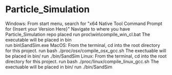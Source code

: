 # Particle_Simulation
Windows:
From start menu, search for "x64 Native Tool Command Prompt for {Insert your Version Here}"
Navigate to where you have Particle_Simulation repo placed
run proc\win\compile_win_cl.bat
The executable will be placed in bin\
run bin\SandSim.exe
MacOS:
From the terminal, cd into the root directory for this project.
run bash ./proc/osx/compile_osx_gcc.sh
The exectuable will be placed in bin/
run ./bin/SandSim
Linux:
From the terminal, cd into the root directory for this project.
run bash ./proc/linux/compile_linux_gcc.sh
The exectuable will be placed in bin/
run ./bin/SandSim
